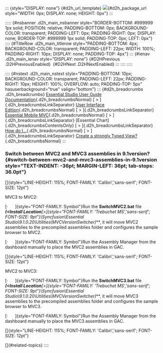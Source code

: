 ::: {style="DISPLAY: none"}
[](ms-xhelp:///?Id=d2h_url_template){#d2h_url_template} ![](!package_url!){#d2h_package_url style="WIDTH: 0px; DISPLAY: none; HEIGHT: 0px"}
:::

::::: {#nsbanner .d2h_main_nsbanner style="BORDER-BOTTOM: #999999 1px solid; POSITION: relative; PADDING-BOTTOM: 0px; BACKGROUND-COLOR: transparent; PADDING-LEFT: 0px; PADDING-RIGHT: 0px; DISPLAY: none; BORDER-TOP: #999999 1px solid; PADDING-TOP: 0px; LEFT: 0px"}
:::: {#TitleRow .d2h_main_titlerow style="PADDING-BOTTOM: 4px; BACKGROUND-COLOR: transparent; PADDING-LEFT: 22px; WIDTH: 100%; PADDING-RIGHT: 10px; DISPLAY: none; PADDING-TOP: 4px"}
::: {#ienav .d2h_main_ienav style="DISPLAY: none"}
[](ms-xhelp:///?Id=74b8ee63-1858-4df3-9e5b-aeb68cd1826a){#D2HPrevious .D2HPreviousEnabled}  [](ms-xhelp:///?Id=2bbb4710-ed84-4c5d-acd5-d4656cc35949){#D2HNext .D2HNextEnabled}
:::
::::
:::::

:::: {#nstext .d2h_main_nstext style="PADDING-BOTTOM: 10px; BACKGROUND-COLOR: transparent; PADDING-LEFT: 22px; PADDING-RIGHT: 10px; HEIGHT: 100%; OVERFLOW: auto; PADDING-TOP: 5px" hasuserbackground="true" valign="bottom"}
::: {#d2h_breadcrumbs .d2h_breadcrumbs}
[Essential Studio User Guide Documentation](ms-xhelp:///?Id=12457748-09e3-4d74-a240-8e049cedf030){.d2h_breadcrumbsNormal} [ \> ]{.d2h_breadcrumbsLinkSeparator} [User Interface Edition](ms-xhelp:///?Id=c29296b7-531c-413b-a0ec-488ca1f7f669){.d2h_breadcrumbsNormal} [ \> ]{.d2h_breadcrumbsLinkSeparator} [Essential Mobile MVC](ms-xhelp:///?Id=74df42e3-5434-4590-9be6-3ae2f911cbbc){.d2h_breadcrumbsNormal} [ \> ]{.d2h_breadcrumbsLinkSeparator} [Essential Chart]{.d2h_breadcrumbsContentsOnly} [ \> ]{.d2h_breadcrumbsLinkSeparator} [How do I...](ms-xhelp:///?Id=98e02ac4-f9e8-4ca4-8156-89a938ede290){.d2h_breadcrumbsNormal} [ \> ]{.d2h_breadcrumbsLinkSeparator} [Create a strongly Typed View?](ms-xhelp:///?Id=74b8ee63-1858-4df3-9e5b-aeb68cd1826a){.d2h_breadcrumbsNormal}
:::

### Switch between MVC2 and MVC3 assemblies in 9.1version? {#switch-between-mvc2-and-mvc3-assemblies-in-9.1version style="TEXT-INDENT: -36pt; MARGIN-LEFT: 36pt; tab-stops: 36.0pt"}

[]{style="LINE-HEIGHT: 115%; FONT-FAMILY: 'Calibri','sans-serif'; FONT-SIZE: 12pt"} 

MVC3 to MVC2:

[·      ]{style="FONT-FAMILY: Symbol"}Run the **SwitchMVC2.bat** file ***(\<Install Location**[\>]{style="FONT-FAMILY: 'Trebuchet MS','sans-serif'; FONT-SIZE: 9pt"}\\Syncfusion\\Essential Studio\\9.1.0.20\\Utilities\\MVCVersionSwitcher)***, it will move MVC2 assemblies to the precompiled assemblies folder and configures the sample browser to MVC2.

[·      ]{style="FONT-FAMILY: Symbol"}Run the Assembly Manager from the dashboard manually to place the MVC2 assemblies in GAC.

[]{style="LINE-HEIGHT: 115%; FONT-FAMILY: 'Calibri','sans-serif'; FONT-SIZE: 12pt"} 

MVC2 to MVC3:

[·      ]{style="FONT-FAMILY: Symbol"}Run the **SwitchMVC3.bat** file ***(\<Install Location**[\>]{style="FONT-FAMILY: 'Trebuchet MS','sans-serif'; FONT-SIZE: 9pt"}\\Syncfusion\\Essential Studio\\9.1.0.20\\Utilities\\MVCVersionSwitcher)***, it will move MVC3 assemblies to the precompiled assemblies folder and configures the sample browser to MVC3.

[·      ]{style="FONT-FAMILY: Symbol"}Run the Assembly Manager from the dashboard manually to place the MVC3 assemblies in GAC.

[]{style="LINE-HEIGHT: 115%; FONT-FAMILY: 'Calibri','sans-serif'; FONT-SIZE: 12pt"} 

[]{#related-topics}
::::
